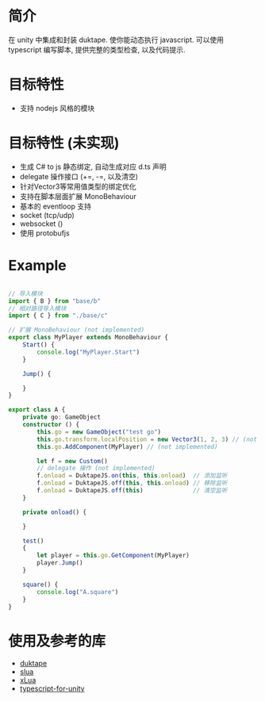
# 简介
在 unity 中集成和封装 duktape.
使你能动态执行 javascript. 
可以使用 typescript 编写脚本, 提供完整的类型检查, 以及代码提示.

# 目标特性 
* 支持 nodejs 风格的模块

# 目标特性 (未实现)
* 生成 C# to js 静态绑定, 自动生成对应 d.ts 声明
* delegate 操作接口 (+=, -=, 以及清空)
* 针对Vector3等常用值类型的绑定优化
* 支持在脚本层面扩展 MonoBehaviour
* 基本的 eventloop 支持
* socket (tcp/udp)
* websocket ()
* 使用 protobufjs

# Example

```ts

// 导入模块
import { B } from "base/b"
// 相对路径导入模块
import { C } from "./base/c"

// 扩展 MonoBehaviour (not implemented)
export class MyPlayer extends MonoBehaviour {
    Start() {
        console.log("MyPlayer.Start")
    }

    Jump() {

    }
}

export class A {
    private go: GameObject
    constructor () {
        this.go = new GameObject("test go")
        this.go.transform.localPosition = new Vector3(1, 2, 3) // (not implemented)
        this.go.AddComponent(MyPlayer) // (not implemented)

        let f = new Custom()
        // delegate 操作 (not implemented)
        f.onload = DuktapeJS.on(this, this.onload)  // 添加监听
        f.onload = DuktapeJS.off(this, this.onload) // 移除监听
        f.onload = DuktapeJS.off(this)              // 清空监听
    }

    private onload() {

    }

    test()
    {
        let player = this.go.GetComponent(MyPlayer)
        player.Jump()
    }

    square() {
        console.log("A.square")
    }
}

```

# 使用及参考的库

* [duktape](https://github.com/svaarala/duktape)
* [slua](https://github.com/pangweiwei/slua)
* [xLua](https://github.com/Tencent/xLua)
* [typescript-for-unity](https://github.com/SpiralP/typescript-for-unity)
